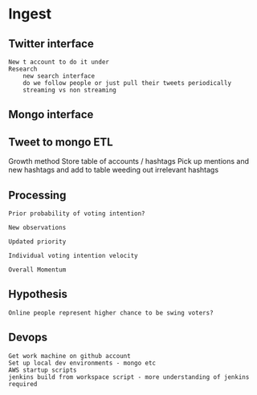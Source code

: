 Ingest
======


Twitter interface
-----------------
	New t account to do it under
	Research
		new search interface
		do we follow people or just pull their tweets periodically
		streaming vs non streaming

Mongo interface
---------------

Tweet to mongo ETL
------------------
Growth method
	Store table of accounts / hashtags
	Pick up mentions and new hashtags and add to table
	weeding out irrelevant hashtags


Processing
----------
	Prior probability of voting intention?

	New observations

	Updated priority

	Individual voting intention velocity

	Overall Momentum

Hypothesis
----------
	Online people represent higher chance to be swing voters?

Devops
------
	Get work machine on github account
	Set up local dev environments - mongo etc
	AWS startup scripts
	jenkins build from workspace script - more understanding of jenkins required

